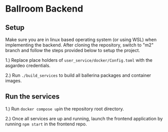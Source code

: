 # Ballroom Backend

## Setup

Make sure you are in linux based operating system (or using WSL) when implementing the backend.
After cloning the repository, switch to "m2" branch and follow the steps provided below to setup the project.

1.) Replace place holders of `user_service/docker/Config.toml` with the asgardeo credentials.

2.) Run `./build_services` to build all ballerina packages and container images.

## Run the services

1.) Run `docker compose up`in the repository root directory. 

2.) Once all services are up and running, launch the frontend application by running `npm start` in the frontend repo.


